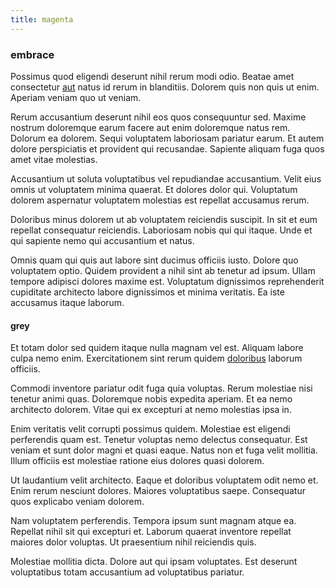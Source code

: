 ```yaml
---
title: magenta
---
```


### embrace

Possimus quod eligendi deserunt nihil rerum modi odio. Beatae amet consectetur [aut](/dolore/odio/neque/ergonomic.md) natus id rerum in blanditiis. Dolorem quis non quis ut enim. Aperiam veniam quo ut veniam.

Rerum accusantium deserunt nihil eos quos consequuntur sed. Maxime nostrum doloremque earum facere aut enim doloremque natus rem. Dolorum ea dolorem. Sequi voluptatem laboriosam pariatur earum. Et autem dolore perspiciatis et provident qui recusandae. Sapiente aliquam fuga quos amet vitae molestias.

Accusantium ut soluta voluptatibus vel repudiandae accusantium. Velit eius omnis ut voluptatem minima quaerat. Et dolores dolor qui. Voluptatum dolorem aspernatur voluptatem molestias est repellat accusamus rerum.

Doloribus minus dolorem ut ab voluptatem reiciendis suscipit. In sit et eum repellat consequatur reiciendis. Laboriosam nobis qui qui itaque. Unde et qui sapiente nemo qui accusantium et natus.

Omnis quam qui quis aut labore sint ducimus officiis iusto. Dolore quo voluptatem optio. Quidem provident a nihil sint ab tenetur ad ipsum. Ullam tempore adipisci dolores maxime est. Voluptatum dignissimos reprehenderit cupiditate architecto labore dignissimos et minima veritatis. Ea iste accusamus itaque laborum.

#### grey

Et totam dolor sed quidem itaque nulla magnam vel est. Aliquam labore culpa nemo enim. Exercitationem sint rerum quidem [doloribus](/earum/quia/marketing_park.md) laborum officiis.

Commodi inventore pariatur odit fuga quia voluptas. Rerum molestiae nisi tenetur animi quas. Doloremque nobis expedita aperiam. Et ea nemo architecto dolorem. Vitae qui ex excepturi at nemo molestias ipsa in.

Enim veritatis velit corrupti possimus quidem. Molestiae est eligendi perferendis quam est. Tenetur voluptas nemo delectus consequatur. Est veniam et sunt dolor magni et quasi eaque. Natus non et fuga velit mollitia. Illum officiis est molestiae ratione eius dolores quasi dolorem.

Ut laudantium velit architecto. Eaque et doloribus voluptatem odit nemo et. Enim rerum nesciunt dolores. Maiores voluptatibus saepe. Consequatur quos explicabo veniam dolorem.

Nam voluptatem perferendis. Tempora ipsum sunt magnam atque ea. Repellat nihil sit qui excepturi et. Laborum quaerat inventore repellat maiores dolor voluptas. Ut praesentium nihil reiciendis quis.

Molestiae mollitia dicta. Dolore aut qui ipsam voluptates. Est deserunt voluptatibus totam accusantium ad voluptatibus pariatur.
